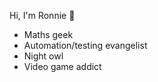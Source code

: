 Hi, I'm Ronnie :wave:

- Maths geek
- Automation/testing evangelist
- Night owl
- Video game addict
